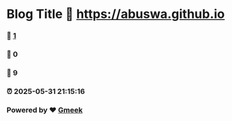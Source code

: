 # Blog Title :link: https://abuswa.github.io 
### :page_facing_up: [1](https://abuswa.github.io/tag.html) 
### :speech_balloon: 0 
### :hibiscus: 9 
### :alarm_clock: 2025-05-31 21:15:16 
### Powered by :heart: [Gmeek](https://github.com/Meekdai/Gmeek)
